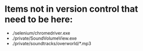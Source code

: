 # Items not in version control that need to be here:

- ./selenium/chromedriver.exe
- ./private/SoundVolumeView.exe
- ./private/soundtracks/overworld/\*.mp3
